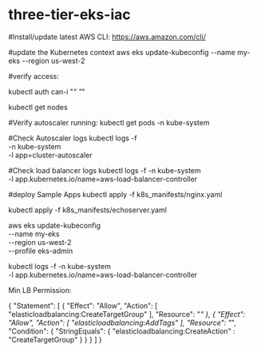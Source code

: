 # three-tier-eks-iac

#Install/update latest AWS CLI:
https://aws.amazon.com/cli/

#update the Kubernetes context
aws eks update-kubeconfig --name my-eks --region us-west-2

#verify access:

kubectl auth can-i "*" "*"


kubectl get nodes


#Verify autoscaler running:
kubectl get pods -n kube-system

#Check Autoscaler logs
kubectl logs -f \
  -n kube-system \
  -l app=cluster-autoscaler

#Check load balancer logs
kubectl logs -f -n kube-system \
  -l app.kubernetes.io/name=aws-load-balancer-controller


#deploy Sample Apps
kubectl apply -f k8s_manifests/nginx.yaml

kubectl apply -f k8s_manifests/echoserver.yaml


aws eks update-kubeconfig \
  --name my-eks \
  --region us-west-2 \
  --profile eks-admin


kubectl logs -f -n kube-system \
  -l app.kubernetes.io/name=aws-load-balancer-controller


Min LB Permission:

{
  "Statement": [
    {
      "Effect": "Allow",
      "Action": [
         "elasticloadbalancing:CreateTargetGroup"
      ],
      "Resource": "*"
    },
    {
      "Effect": "Allow",
      "Action": [
         "elasticloadbalancing:AddTags"
      ],
      "Resource": "*",
      "Condition": {
         "StringEquals": {
             "elasticloadbalancing:CreateAction" : "CreateTargetGroup"
          }
       }
    }
  ]
}